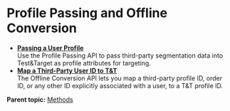 # Profile Passing and Offline Conversion

 

-   **[Passing a User Profile](../profile_passing_offline_conversion/t_passing_profile.md)**  
Use the Profile Passing API to pass third-party segmentation data into Test&Target as profile attributes for targeting.
-   **[Map a Third-Party User ID to T&T](../profile_passing_offline_conversion/r_offline_conversion.md)**  
The Offline Conversion API lets you map a third-party profile ID, order ID, or any other ID explicitly associated with a user, to a T&T profile ID.

**Parent topic:** [Methods](../campaign_state/r_Test_and_Target_API_Sample_Code.md)


